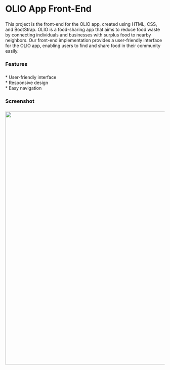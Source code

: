 <h1 align="left">OLIO App Front-End</h1>

###


<p align="left">This project is the front-end for the OLIO app, created using HTML, CSS, and BootStrap. OLIO is a food-sharing app that aims to reduce food waste by connecting individuals and businesses with surplus food to nearby neighbors. Our front-end implementation provides a user-friendly interface for the OLIO app, enabling users to find and share food in their community easily.</p>


<h3 align="left">Features</h3>

###

<p align="left">* User-friendly interface<br>* Responsive design<br>* Easy navigation</p>



###

<h3 align="left">Screenshot</h3>

###

<div align="center">
  <img height="800" src="https://blogger.googleusercontent.com/img/b/R29vZ2xl/AVvXsEikb_wKgkfm0n8_Rmxpcg6Vhn0w0jHUFwKSrZ6W_gEcVO3zl1xwgWQSpPIGaLfi9lkSGbnmcGm6_oLuI9lRHS22-2oAyWKLRJXMh_iWyYSY0eFZHTYjL98DuNzSa7mwcGslf4feJgJQwL0mG_35s6s9YLWR7xnujPAEZt9K5667lSE_oJ9eTAQfXc2d9g/w712-h1700/OLIO-app.png"  />
</div>

###
